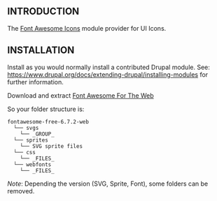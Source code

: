 ## INTRODUCTION

The [Font Awesome Icons](https://fontawesome.com) module provider for UI Icons.

## INSTALLATION

Install as you would normally install a contributed Drupal module.
See: https://www.drupal.org/docs/extending-drupal/installing-modules for further
information.

Download and extract [Font Awesome For The Web](https://fontawesome.com/download)

So your folder structure is:

```
fontawesome-free-6.7.2-web
  └── svgs
    └── _GROUP_
  └── sprites
    └── SVG sprite files
  └── css
    └── _FILES_
  └── webfonts
    └── _FILES_
```

_Note_: Depending the version (SVG, Sprite, Font), some folders can be removed.
